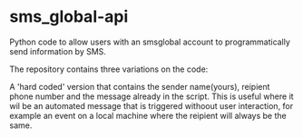 ﻿# sms_global-api

Python code to allow users with an smsglobal account to programmatically send information by SMS. 

The repository contains three variations on the code: 

A 'hard coded' version that contains the sender name(yours), reipient phone number and the message already in the script.  This is useful where it wil be an automated  message that is triggered withoout user interaction, for example an event on a local machine where the reipient will always be the same.   

